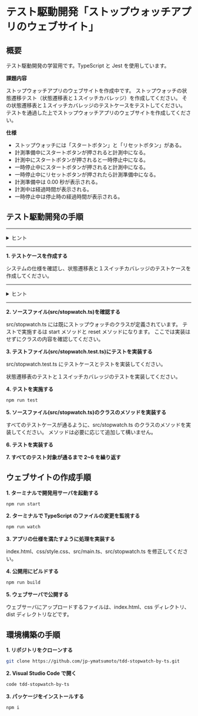 # テスト駆動開発「ストップウォッチアプリのウェブサイト」

## 概要

テスト駆動開発の学習用です。TypeScript と Jest を使用しています。

**課題内容**

ストップウォッチアプリのウェブサイトを作成中です。
ストップウォッチの状態遷移テスト（状態遷移表と１スイッチカバレッジ）を作成してください。
その状態遷移表と１スイッチカバレッジのテストケースをテストしてください。
テストを通過した上でストップウォッチアプリのウェブサイトを作成してください。

**仕様**

- ストップウォッチには「スタートボタン」と「リセットボタン」がある。
- 計測準備中にスタートボタンが押されると計測中になる。
- 計測中にスタートボタンが押されると一時停止中になる。
- 一時停止中にスタートボタンが押されると計測中になる。
- 一時停止中にリセットボタンが押されたら計測準備中になる。
- 計測準備中は 0.00 秒が表示される。
- 計測中は経過時間が表示される。
- 一時停止中は停止時の経過時間が表示される。

## テスト駆動開発の手順

---

<details>
<summary>ヒント</summary>

- テストで検証する変数
  - 状態(StopWatch クラスの\_state プロパティ)
- テストで使用する関数
  - スタートボタンで実行される関数(StopWatch クラスの start メソッド)
  - リセットボタンで実行される関数(StopWatch クラスの reset メソッド)

</details>

---

**1. テストケースを作成する**

システムの仕様を確認し、状態遷移表と１スイッチカバレッジのテストケースを作成してください。

---

<details>
<summary>ヒント</summary>

- 状態遷移表のテストケースは６です。
- １スイッチカバレッジのテストケースは１１です。

</details>

---

**2. ソースファイル(src/stopwatch.ts)を確認する**

src/stopwatch.ts には既にストップウォッチのクラスが定義されています。
テストで実施するは start メソッドと reset メソッドになります。
ここでは実装はせずにクラスの内容を確認してください。

**3. テストファイル(src/stopwatch.test.ts)にテストを実装する**

src/stopwatch.test.ts にテストケースとテストを実装してください。

状態遷移表のテストと１スイッチカバレッジのテストを実装してください。

**4. テストを実施する**

```bash
npm run test
```

**5. ソースファイル(src/stopwatch.ts)のクラスのメソッドを実装する**

すべてのテストケースが通るように、src/stopwatch.ts のクラスのメソッドを実装してください。
メソッドは必要に応じて追加して構いません。

**6. テストを実装する**

**7. すべてのテスト対象が通るまで 2~6 を繰り返す**

## ウェブサイトの作成手順

**1. ターミナルで開発用サーバを起動する**

```bash
npm run start
```

**2. ターミナルで TypeScript のファイルの変更を監視する**

```bash
npm run watch
```

**3. アプリの仕様を満たすように処理を実装する**

index.html、css/style.css、src/main.ts、src/stopwatch.ts を修正してください。

**4. 公開用にビルドする**

```bash
npm run build
```

**5. ウェブサーバで公開する**

ウェブサーバにアップロードするファイルは、index.html、css ディレクトリ、dist ディレクトリなどです。

## 環境構築の手順

**1. リポジトリをクローンする**

```bash
git clone https://github.com/jp-ymatsumoto/tdd-stopwatch-by-ts.git
```

**2. Visual Studio Code で開く**

```bash
code tdd-stopwatch-by-ts
```

**3. パッケージをインストールする**

```bash
npm i
```
